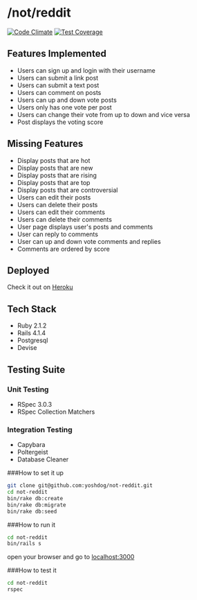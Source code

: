 # /not/reddit
[![Code Climate](https://codeclimate.com/github/yoshdog/not-reddit/badges/gpa.svg)](https://codeclimate.com/github/yoshdog/not-reddit)
[![Test Coverage](https://codeclimate.com/github/yoshdog/not-reddit/badges/coverage.svg)](https://codeclimate.com/github/yoshdog/not-reddit)

## Features Implemented
* Users can sign up and login with their username
* Users can submit a link post
* Users can submit a text post
* Users can comment on posts
* Users can up and down vote posts 
* Users only has one vote per post
* Users can change their vote from up to down and vice versa
* Post displays the voting score

## Missing Features
* Display posts that are hot
* Display posts that are new
* Display posts that are rising
* Display posts that are top
* Display posts that are controversial
* Users can edit their posts
* Users can delete their posts
* Users can edit their comments
* Users can delete their comments
* User page displays user's posts and comments
* User can reply to comments
* User can up and down vote comments and replies
* Comments are ordered by score

## Deployed
Check it out on [Heroku](http://not-reddit.herokuapp.com/)

## Tech Stack
* Ruby 2.1.2
* Rails 4.1.4
* Postgresql
* Devise

## Testing Suite
### Unit Testing
* RSpec 3.0.3
* RSpec Collection Matchers

### Integration Testing
* Capybara
* Poltergeist
* Database Cleaner

###How to set it up
```sh
git clone git@github.com:yoshdog/not-reddit.git
cd not-reddit
bin/rake db:create
bin/rake db:migrate
bin/rake db:seed
```

###How to run it
```sh
cd not-reddit
bin/rails s
```

open your browser and go to [localhost:3000](http://localhost:3000)

###How to test it
```sh
cd not-reddit
rspec
```